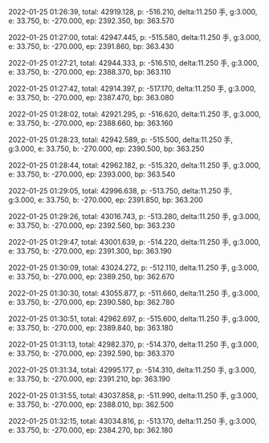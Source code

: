2022-01-25 01:26:39, total: 42919.128, p: -516.210, delta:11.250 手, g:3.000, e: 33.750, b: -270.000, ep: 2392.350, bp: 363.570

2022-01-25 01:27:00, total: 42947.445, p: -515.580, delta:11.250 手, g:3.000, e: 33.750, b: -270.000, ep: 2391.860, bp: 363.430

2022-01-25 01:27:21, total: 42944.333, p: -516.510, delta:11.250 手, g:3.000, e: 33.750, b: -270.000, ep: 2388.370, bp: 363.110

2022-01-25 01:27:42, total: 42914.397, p: -517.170, delta:11.250 手, g:3.000, e: 33.750, b: -270.000, ep: 2387.470, bp: 363.080

2022-01-25 01:28:02, total: 42921.295, p: -516.620, delta:11.250 手, g:3.000, e: 33.750, b: -270.000, ep: 2388.660, bp: 363.160

2022-01-25 01:28:23, total: 42942.589, p: -515.500, delta:11.250 手, g:3.000, e: 33.750, b: -270.000, ep: 2390.500, bp: 363.250

2022-01-25 01:28:44, total: 42962.182, p: -515.320, delta:11.250 手, g:3.000, e: 33.750, b: -270.000, ep: 2393.000, bp: 363.540

2022-01-25 01:29:05, total: 42996.638, p: -513.750, delta:11.250 手, g:3.000, e: 33.750, b: -270.000, ep: 2391.850, bp: 363.200

2022-01-25 01:29:26, total: 43016.743, p: -513.280, delta:11.250 手, g:3.000, e: 33.750, b: -270.000, ep: 2392.560, bp: 363.230

2022-01-25 01:29:47, total: 43001.639, p: -514.220, delta:11.250 手, g:3.000, e: 33.750, b: -270.000, ep: 2391.300, bp: 363.190

2022-01-25 01:30:09, total: 43024.272, p: -512.110, delta:11.250 手, g:3.000, e: 33.750, b: -270.000, ep: 2389.250, bp: 362.670

2022-01-25 01:30:30, total: 43055.877, p: -511.660, delta:11.250 手, g:3.000, e: 33.750, b: -270.000, ep: 2390.580, bp: 362.780

2022-01-25 01:30:51, total: 42962.697, p: -515.600, delta:11.250 手, g:3.000, e: 33.750, b: -270.000, ep: 2389.840, bp: 363.180

2022-01-25 01:31:13, total: 42982.370, p: -514.370, delta:11.250 手, g:3.000, e: 33.750, b: -270.000, ep: 2392.590, bp: 363.370

2022-01-25 01:31:34, total: 42995.177, p: -514.310, delta:11.250 手, g:3.000, e: 33.750, b: -270.000, ep: 2391.210, bp: 363.190

2022-01-25 01:31:55, total: 43037.858, p: -511.990, delta:11.250 手, g:3.000, e: 33.750, b: -270.000, ep: 2388.010, bp: 362.500

2022-01-25 01:32:15, total: 43034.816, p: -513.170, delta:11.250 手, g:3.000, e: 33.750, b: -270.000, ep: 2384.270, bp: 362.180